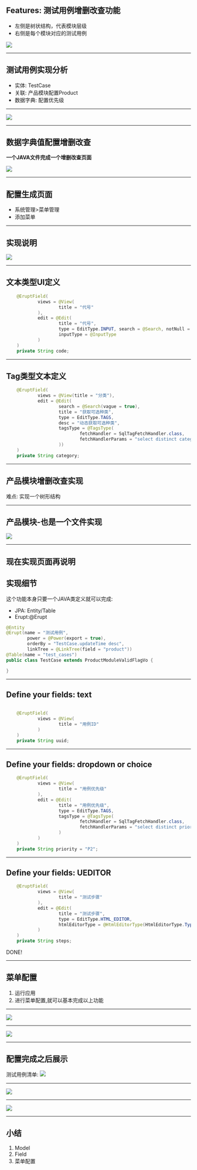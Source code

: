 ## Features: 测试用例增删改查功能

- 左侧是树状结构，代表模块层级
- 右侧是每个模块对应的测试用例

![](/images/tc-view-list.png)


---

## 测试用例实现分析

- 实体: TestCase
- 关联: 产品模块配置Product
- 数据字典: 配置优先级
  
---


![](/images/testcase-er.png)

---

## 数据字典值配置增删改查

**一个JAVA文件完成一个增删改查页面**

![](/images/master-data.png)

---

## 配置生成页面

- 系统管理>菜单管理
- 添加菜单

---

## 实现说明

![](/images/master-data-tags-text.png)

--- 

## 文本类型UI定义

```java
    @EruptField(
            views = @View(
                    title = "代号"
            ),
            edit = @Edit(
                    title = "代号",
                    type = EditType.INPUT, search = @Search, notNull = true,
                    inputType = @InputType
            )
    )
    private String code;

```

---

## Tag类型文本定义

```java
    @EruptField(
            views = @View(title = "分类"),
            edit = @Edit(
                    search = @Search(vague = true),
                    title = "获取可选种类",
                    type = EditType.TAGS,
                    desc = "动态获取可选种类",
                    tagsType = @TagsType(
                            fetchHandler = SqlTagFetchHandler.class,
                            fetchHandlerParams = "select distinct category from master_data where valid=true"
                    ))
    )
    private String category;
```

---

## 产品模块增删改查实现

难点: 实现一个树形结构

---

## 产品模块-也是一个文件实现

![](/images/product-module.png)

---

## 现在实现页面再说明



## 实现细节



这个功能本身只要一个JAVA类定义就可以完成:

- JPA: Entity/Table
- Erupt:@Erupt

```java
@Entity
@Erupt(name = "测试用例",
        power = @Power(export = true),
        orderBy = "TestCase.updateTime desc",
        linkTree = @LinkTree(field = "product"))
@Table(name = "test_cases")
public class TestCase extends ProductModuleValidFlagVo {

}
```

---

## Define your fields:  text

```java

    @EruptField(
            views = @View(
                    title = "用例ID"
            )
    )
    private String uuid;
```

---

## Define your fields:  dropdown or choice

```java
    @EruptField(
            views = @View(
                    title = "用例优先级"
            ),
            edit = @Edit(
                    title = "用例优先级",
                    type = EditType.TAGS,
                    tagsType = @TagsType(
                            fetchHandler = SqlTagFetchHandler.class,
                            fetchHandlerParams = "select distinct priority from  test_cases"
                    )
            )
    )
    private String priority = "P2";

```

---

## Define your fields:  UEDITOR

```java
    @EruptField(
            views = @View(
                    title = "测试步骤"
            ),
            edit = @Edit(
                    title = "测试步骤",
                    type = EditType.HTML_EDITOR,
                    htmlEditorType = @HtmlEditorType(HtmlEditorType.Type.UEDITOR)
            )
    )
    private String steps;

```

DONE!


---

## 菜单配置

1. 运行应用
2. 进行菜单配置,就可以基本完成以上功能

---

![](/images/menu-tc.png)

---

![](/images/menu-tc-table.png)

---

## 配置完成之后展示

测试用例清单:
![](/images/test-case-info.png)

---

![](/images/add-test-case.png)

---

![](/images/product-tree-tc.png)

---

## 小结

1. Model 
2. Field
3. 菜单配置
